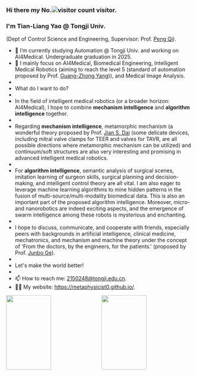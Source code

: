 ### Hi there my No.![visitor count](https://profile-counter.glitch.me/Metaphysicist0/count.svg) visitor.

### I'm Tian-Liang Yao @ Tongji Univ.

 (Dept of Control Science and Engineering, Supervisor: Prof. [Peng Qi](https://cse.tongji.edu.cn/6b/68/c15581a158568/page.htm)).

- 🔭 I’m currently studying Automation @ Tongji Univ. and working on AI4Medical. Undergraduate graduation in 2025.
- 🌱 I mainly focus on AI4Medical, Biomedical Engineering, Intelligent Medical Robotics (aiming to reach the level 5 (standard of automation proposed by Prof. [Guang-Zhong Yang](https://imr.sjtu.edu.cn/en/po_facultyv/532.html))), and Medical Image Analysis.
- 
- What do I want to do?
- 
- In the field of intelligent medical robotics (or a broader horizon: AI4Medical), I hope to combine **mechanism intelligence** and **algorithm intelligence** together.
-
- Regarding **mechanism intelligence**, metamorphic mechanism (a wonderful theory proposed by Prof. [Jian S. Dai](https://sustech.edu.cn/zh/faculties/daijiansheng.html)  (some delicate devices, including mitral valve clamps for TEER and valves for TAVR, are all possible directions where metamorphic mechanism can be utilized) and continuum/soft structures are also very interesting and promising in advanced intelligent medical robotics.
-
- For **algorithm intelligence**, semantic analysis of surgical scenes, imitation learning of surgeon skills, surgical planning and decision-making, and intelligent control theory are all vital. I am also eager to leverage machine learning algorithms to mine hidden patterns in the fusion of multi-source/multi-modality biomedical data. This is also an important part of the proposed algorithm intelligence. Moreover, micro- and nanorobotics are indeed exciting aspects, and the emergence of swarm intelligence among these robots is mysterious and enchanting.
-
- I hope to discuss, communicate, and cooperate with friends, especially peers with backgrounds in artificial intelligence, clinical medicine, mechatronics, and mechanism and machine theory under the concept of 'From the doctors, by the engineers, for the patients.' (proposed by Prof. [Junbo Ge](https://ibs.fudan.edu.cn/ab/33/c21163a240435/page.htm)).
-
- Let's make the world better!
- 
- 📫 How to reach me: 2150248@tongji.edu.cn.
- 🧑‍💻 My website: https://metaphysicist0.github.io/.

<div style="display: flex; justify-content: space-between;">
    <img src="https://github-readme-stats.vercel.app/api?username=Metaphysicist0&show_icons=true&theme=tokyonight&count_private=true" style="width: 49%; height: 200px;"/>
    <img src="https://github-readme-stats.vercel.app/api/top-langs/?username=Metaphysicist0&theme=tokyonight&layout=compact" style="width: 49%; height: 200px;"/>
</div>
